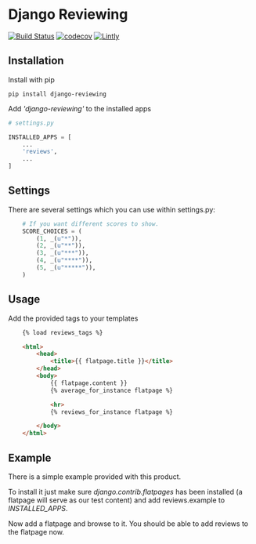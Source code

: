 # Django Reviewing

[![Build Status](https://travis-ci.org/JostCrow/django-reviewing.svg?branch=master)](https://travis-ci.org/JostCrow/django-reviewing)
[![codecov](https://codecov.io/gh/JostCrow/django-reviewing/branch/master/graph/badge.svg)](https://codecov.io/gh/JostCrow/django-reviewing)
[![Lintly](https://lintly.com/gh/JostCrow/django-reviewing/badge.svg)](https://lintly.com/gh/JostCrow/django-reviewing/)

## Installation

Install with pip

```shell
pip install django-reviewing
```

Add *'django-reviewing'* to the installed apps

```python
# settings.py

INSTALLED_APPS = [
    ...
    'reviews',
    ...
]
```

<!-- ```python
# urls.py

urlpatterns = [
    ...
    url(r'^reviews/', include('reviews.urls', namespace='reviews')),
    ...
]
``` -->

## Settings

There are several settings which you can use within settings.py:

```python
    # If you want different scores to show.
    SCORE_CHOICES = (
        (1, _(u"*")),
        (2, _(u"**")),
        (3, _(u"***")),
        (4, _(u"****")),
        (5, _(u"*****")),
    )
```

## Usage

Add the provided tags to your templates

```html
    {% load reviews_tags %}

    <html>
        <head>
            <title>{{ flatpage.title }}</title>
        </head>
        <body>
            {{ flatpage.content }}
            {% average_for_instance flatpage %}

            <hr>
            {% reviews_for_instance flatpage %}

        </body>
    </html>
```

## Example

There is a simple example provided with this product.

To install it just make sure *django.contrib.flatpages* has been installed (a
flatpage will serve as our test content) and add reviews.example to
*INSTALLED_APPS*.

Now add a flatpage and browse to it. You should be able to add reviews to the
flatpage now.
